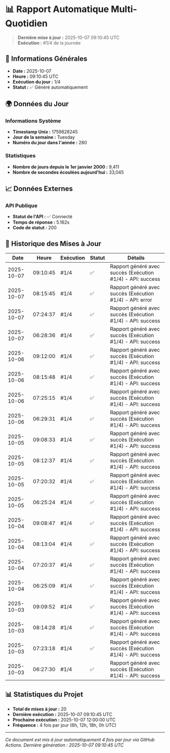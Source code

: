 # 📊 Rapport Automatique Multi-Quotidien

> **Dernière mise à jour :** 2025-10-07 09:10:45 UTC  
> **Exécution :** #1/4 de la journée

## 📅 Informations Générales

- **Date :** 2025-10-07
- **Heure :** 09:10:45 UTC
- **Exécution du jour :** 1/4
- **Statut :** ✅ Généré automatiquement

## 🌍 Données du Jour

### Informations Système
- **Timestamp Unix :** 1759828245
- **Jour de la semaine :** Tuesday
- **Numéro du jour dans l'année :** 280

### Statistiques
- **Nombre de jours depuis le 1er janvier 2000 :** 9,411
- **Nombre de secondes écoulées aujourd'hui :** 33,045

## 📈 Données Externes

### API Publique
- **Statut de l'API :** ✅ Connecté
- **Temps de réponse :** 5.162s
- **Code de statut :** 200

## 🔄 Historique des Mises à Jour

| Date | Heure | Exécution | Statut | Détails |
|------|-------|-----------|--------|---------|
| 2025-10-07 | 09:10:45 | #1/4 | ✅ | Rapport généré avec succès (Exécution #1/4) - API: success |
| 2025-10-07 | 08:15:45 | #1/4 | ✅ | Rapport généré avec succès (Exécution #1/4) - API: error |
| 2025-10-07 | 07:24:37 | #1/4 | ✅ | Rapport généré avec succès (Exécution #1/4) - API: success |
| 2025-10-07 | 06:28:36 | #1/4 | ✅ | Rapport généré avec succès (Exécution #1/4) - API: success |
| 2025-10-06 | 09:12:00 | #1/4 | ✅ | Rapport généré avec succès (Exécution #1/4) - API: success |
| 2025-10-06 | 08:15:48 | #1/4 | ✅ | Rapport généré avec succès (Exécution #1/4) - API: success |
| 2025-10-06 | 07:25:15 | #1/4 | ✅ | Rapport généré avec succès (Exécution #1/4) - API: success |
| 2025-10-06 | 06:29:31 | #1/4 | ✅ | Rapport généré avec succès (Exécution #1/4) - API: success |
| 2025-10-05 | 09:08:33 | #1/4 | ✅ | Rapport généré avec succès (Exécution #1/4) - API: success |
| 2025-10-05 | 08:12:37 | #1/4 | ✅ | Rapport généré avec succès (Exécution #1/4) - API: success |
| 2025-10-05 | 07:20:32 | #1/4 | ✅ | Rapport généré avec succès (Exécution #1/4) - API: success |
| 2025-10-05 | 06:25:24 | #1/4 | ✅ | Rapport généré avec succès (Exécution #1/4) - API: success |
| 2025-10-04 | 09:08:47 | #1/4 | ✅ | Rapport généré avec succès (Exécution #1/4) - API: success |
| 2025-10-04 | 08:13:04 | #1/4 | ✅ | Rapport généré avec succès (Exécution #1/4) - API: success |
| 2025-10-04 | 07:20:37 | #1/4 | ✅ | Rapport généré avec succès (Exécution #1/4) - API: success |
| 2025-10-04 | 06:25:09 | #1/4 | ✅ | Rapport généré avec succès (Exécution #1/4) - API: success |
| 2025-10-03 | 09:09:52 | #1/4 | ✅ | Rapport généré avec succès (Exécution #1/4) - API: success |
| 2025-10-03 | 08:14:28 | #1/4 | ✅ | Rapport généré avec succès (Exécution #1/4) - API: success |
| 2025-10-03 | 07:23:18 | #1/4 | ✅ | Rapport généré avec succès (Exécution #1/4) - API: success |
| 2025-10-03 | 06:27:30 | #1/4 | ✅ | Rapport généré avec succès (Exécution #1/4) - API: success |

## 📊 Statistiques du Projet

- **Total de mises à jour :** 20
- **Dernière exécution :** 2025-10-07 09:10:45 UTC
- **Prochaine exécution :** 2025-10-07 12:00:00 UTC
- **Fréquence :** 4 fois par jour (6h, 12h, 18h, 0h UTC)

---

*Ce document est mis à jour automatiquement 4 fois par jour via GitHub Actions.*
*Dernière génération : 2025-10-07 09:10:45 UTC*
